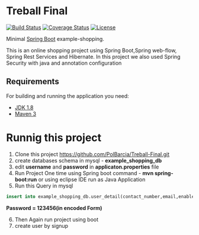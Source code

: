 # Treball Final

[![Build Status](https://travis-ci.org/codecentric/springboot-sample-app.svg?branch=master)](http://www.pyarts.org)
[![Coverage Status](https://coveralls.io/repos/github/codecentric/springboot-sample-app/badge.svg?branch=master)](http://www.pyarts.org)
[![License](http://img.shields.io/:license-apache-blue.svg)](http://www.apache.org/licenses/LICENSE-2.0.html)

Minimal [Spring Boot](https://sushildangi.github.io/online-shopping/) example-shopping.

This is an online shopping project using Spring Boot,Spring web-flow, Spring Rest Services and Hibernate. In this project we also used Spring Security with java and annotation configuration

## Requirements

For building and running the application you need:

- [JDK 1.8](http://www.oracle.com/technetwork/java/javase/downloads/jdk8-downloads-2133151.html)
- [Maven 3](https://maven.apache.org)

# Runnig this project

1. Clone this project https://github.com/PolBarcia/Treball-Final.git 
2. create databases schema in mysql - **example_shopping_db**
3. edit **username** and **password** in **applicaton.properties** file
4. Run Project One time using Spring boot command - **mvn spring-boot:run** or using eclipse IDE run as Java Application
5. Run this Query in mysql

```sql
insert into example_shopping_db.user_detail(contact_number,email,enabled,first_name,last_name,password,role) values ('9876543210','admin@gmail.com',true,'admin','admin','$2a$10$6UVHQoHhpoYZxBB.k9r.deSLTT0RD1Yk8GdggRywGw0Snr8syRDtG','ADMIN')
```

**Password = 123456(in encoded Form)**

6. Then Again run project using boot
7. create user by signup